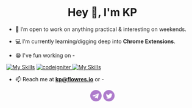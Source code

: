 <h1 align="center">Hey 👋, I'm KP</h1>

- 💪 I’m open to work on anything practical & interesting on weekends.

- 💻 I’m currently learning/digging deep into **Chrome Extensions**.

- 😁 I've fun working on -

[![My Skills](https://skillicons.dev/icons?i=aws,bash,bootstrap,css&perline=10)](https://zingalbox.com) <a href="https://codeigniter.com" target="_blank"> <img src="https://cdn.worldvectorlogo.com/logos/codeigniter.svg" alt="codeigniter" width="40" height="40"/> </a> [![My Skills](https://skillicons.dev/icons?i=django,docker,electron,express,flask,gcp,js,git,html,laravel,linux,mysql,materialui,mongodb,php,nodejs,postman,python,react,redis,sass,selenium,xd&perline=10)](https://zingalbox.com)

- 📫 Reach me at **kp@flowres.io** or -

<p align="center">
<a href="https://telegram.me/fail_fixer" target="_blank"><img align="center" src="https://github.com/successful-fella/successful-fella/raw/master/telegram.png" alt="fail_fixer" height="30" width="30" /></a>
<a href="https://x.com/fail_fixer" target="_blank"><img align="center" src="https://github.com/successful-fella/successful-fella/raw/master/twitter.png" alt="fail_fixer" height="30" width="30" /></a>
</p>

